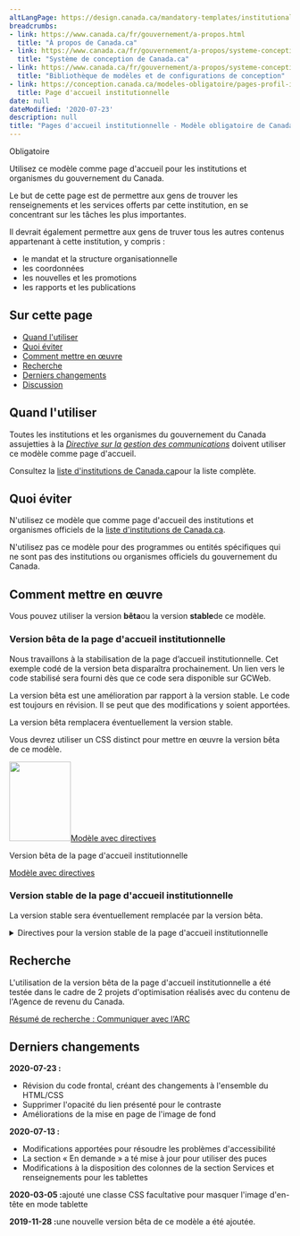 ```yaml
---
altLangPage: https://design.canada.ca/mandatory-templates/institutional-profile-pages.html
breadcrumbs:
- link: https://www.canada.ca/fr/gouvernement/a-propos.html
  title: "À propos de Canada.ca"
- link: https://www.canada.ca/fr/gouvernement/a-propos/systeme-conception.html
  title: "Système de conception de Canada.ca"
- link: https://www.canada.ca/fr/gouvernement/a-propos/systeme-conception/bibliotheque-modeles.html
  title: "Bibliothèque de modèles et de configurations de conception"
- link: https://conception.canada.ca/modeles-obligatoire/pages-profil-institutionnel.html
  title: Page d'accueil institutionnelle
date: null
dateModified: '2020-07-23'
description: null
title: "Pages d'accueil institutionnelle - Modèle obligatoire de Canada.ca"
---
```

<p><span class="label label-danger">Obligatoire</span></p>
<p>Utilisez ce modèle comme page d'accueil pour les institutions et organismes du gouvernement du Canada.</p>
<p>Le but de cette page est de permettre aux gens de trouver les renseignements et les services offerts par cette institution, en se concentrant sur les tâches les plus importantes.</p>
<p>Il devrait également permettre aux gens de truver tous les autres contenus appartenant à cette institution, y compris&nbsp;:</p>
<ul>
  <li>le mandat et la structure organisationnelle</li>
  <li>les coordonnées</li>
  <li>les nouvelles et les promotions</li>
  <li>les rapports et les publications</li>
</ul>
<section>
  <h2>Sur cette page</h2>
  <ul>
    <li><a href="#utiliser">Quand l'utiliser</a></li>
    <li><a href="#eviter">Quoi éviter</a></li>
    <li><a href="#comment">Comment mettre en œuvre</a></li>
    <li><a href="#recherche">Recherche</a></li>
    <li><a href="#changements">Derniers changements</a></li>
    <li><a href="#discussion">Discussion</a></li>
  </ul>
</section>
<section>
  <h2 id="utiliser">Quand l'utiliser</h2>
  <p>Toutes les institutions et les organismes du gouvernement du Canada assujetties à la <a href="https://www.tbs-sct.gc.ca/pol/doc-fra.aspx?id=30682"><cite>Directive sur la gestion des communications</cite></a> doivent utiliser ce modèle comme page d'accueil.</p>
  <p>Consultez la <a href="https://www.canada.ca/fr/gouvernement/a-propos/systeme-conception/liste-institutions.html">liste d'institutions de Canada.ca</a>pour la liste complète.</p>
</section>
<section>
  <h2 id="eviter">Quoi éviter</h2>
  <p>N'utilisez ce modèle que comme page d'accueil des institutions et organismes officiels de la <a href="https://www.canada.ca/fr/gouvernement/a-propos/systeme-conception/liste-institutions.html">liste d'institutions de Canada.ca</a>.</p>
  <p>N'utilisez pas ce modèle pour des programmes ou entités spécifiques qui ne sont pas des institutions ou organismes officiels du gouvernement du Canada.</p>
</section>
<section>
  <h2 id="comment">Comment mettre en œuvre</h2>
</section>
  <p>Vous pouvez utiliser la version <strong>bêta</strong>ou la version <strong>stable</strong>de ce modèle.</p>
  <h3>Version bêta de la page d'accueil institutionnelle</h3>
  <div id="code" class="alert alert-warning">
    <p>Nous travaillons à la stabilisation de la page d’accueil institutionnelle. Cet exemple codé de la version beta disparaîtra prochainement. Un lien vers le code stabilisé sera fourni dès que ce code sera disponible sur GCWeb.</p>
  </div>
  <p>La version bêta est une amélioration par rapport à la version stable. Le code est toujours en révision. Il se peut que des modifications y soient apportées.</p>
  <p>La version bêta remplacera éventuellement la version stable.</p>
  <p>Vous devrez utiliser un CSS distinct pour mettre en œuvre la version bêta de ce modèle.</p>
  <div class="row mrgn-tp-lg mrgn-bttm-lg">
    <div class="col-xs-10 col-md-8 col-lg-8">
      <div class="gc-dwnld">
        <div class="row">
          <div class="col-xs-10 col-sm-3 col-lg-2">
            <p><a class="gc-dwnld-lnk" href="../mise-en-page/accueil-institution-directives.html"><img alt="" class="thumbnail gc-dwnld-img" height="142" src="../images/ip-img-fr-cropped.png" width="110"/><span class="wb-inv">Modèle avec directives</span></a></p>
          </div>
          <div class="col-xs-12 col-sm-9 col-lg-10">
            <p class="mrgn-tp-md lead">Version bêta de la page d'accueil institutionnelle</p>
            <p><a class="btn btn-call-to-action" href="../mise-en-page/accueil-institution-directives.html">Modèle avec directives</a></p>
          </div>
        </div>
      </div>
    </div>
  </div>


  <div class="clearfix"></div>
</section>
<section>
  <h3>Version stable de la page d'accueil institutionnelle</h3>
  <p>La version stable sera éventuellement remplacée par la version bêta.</p>
  <details>
    <summary>Directives pour la version stable de la page d'accueil institutionnelle</summary>
    <h3 id="profil">Page de profil</h3>
    <p>Toutes les institutions mentionnées aux annexes I, I.1 et II de la <a href="http://laws-lois.justice.gc.ca/fra/lois/f-11/">Loi sur la gestion des finances publiques</a>(LGFP) doivent élaborer un profil institutionnel. Tous ces profils font partie de la page des ministères et organismes (voir la section sur la <a href="./page-ministeres-organismes.html">page des ministères et organismes</a>).</p>
    <div class="btn-group mrgn-bttm-sm">
      <button class="btn btn-default wb-toggle" data-toggle='{"selector": "details", "parent": "#template-elements", "type": "on"}' type="button">Développer tout</button>
      <button class="btn btn-default wb-toggle" data-toggle='{"selector": "details", "parent": "#template-elements", "type": "off"}' type="button">Réduire tout</button>
    </div>
    <div class="row">
      <div class="col-lg-6 pull-right">
        <figure class="mrgn-bttm-lg">
          <figcaption class="text-center"><b>Modèle de la page de profil institutionnel</b></figcaption>
          <img alt="Modèle de la page de profil institutionnel pour les grandes institutions indiquant les parties qui composent sa structure. Lire de haut en bas et de gauche à droite. Plus de détails au sujet de ce graphique se retrouvent dans le texte entourant l’image." class="full-width" src="https://www.canada.ca/content/dam/tbs-sct/images/government-communications/canada-content-style-guide/institutional-profile-fra-02.jpg"/></figure>
      </div>
      <div class="col-lg-6 pull-left">
        <section id="template-elements">
          <section>
            <h4>1 : Nom de l’institution</h4>
            <p><span class="label label-danger">Obligatoire</span></p>
            <p>Fournit le titre d’usage de l’institution</p>
            <ul class="list-unstyled">
              <li id="element1">
                <details class="mrgn-bttm-sm">
                  <summary class="wb-toggle" data-toggle='{"print":"on"}'><strong>Contenu</strong></summary>
                  <ul>
                    <li>Utilisez le titre d’usage de l’institution indiqué dans le <a href="https://www.tbs-sct.gc.ca/hgw-cgf/oversight-surveillance/communications/fip-pcim/reg-fra.asp">Registre des titres d’usage</a>.</li>
                    <li>Utilisez le titre légal si le titre d’usage n’est pas disponible.</li>
                    <li>N’utilisez pas d’acronymes ou d’abréviations.</li>
                  </ul>
                </details>
              </li>
              <li id="element2">
                <details class="mrgn-bttm-sm">
                  <summary class="wb-toggle" data-toggle='{"print":"on"}'><strong>Présentation</strong></summary>
                  <ul>
                    <li>Le titre du profil institutionnel doit être une balise H1 unique.</li>
                    <li>Il doit être la première composante de la page.</li>
                  </ul>
                </details>
              </li>
            </ul>
          </section>
          <section>
            <h4>2a&nbsp;: Insigne</h4>
            <p><span class="label label-warning">Conditionelle</span></p>
            <p>Fournit l’identification de la Gendarmerie royale du Canada</p>
            <ul class="list-unstyled">
              <li id="element3">
                <details class="mrgn-bttm-sm">
                  <summary class="wb-toggle" data-toggle='{"print":"on"}'><strong>Contenu</strong></summary>
                  <ul>
                    <li>Seule la Gendarmerie royale du Canada peut utiliser cette composante pour afficher son insigne approuvé.</li>
                  </ul>
                </details>
              </li>
              <li id="element4">
                <details class="mrgn-bttm-sm">
                  <summary class="wb-toggle" data-toggle='{"print":"on"}'><strong>Présentation</strong></summary>
                  <ul>
                    <li>L’insigne se trouve à la droite du mandat de l’institution.</li>
                    <li>L’image n’est pas assortie d’un hyperlien.</li>
                  </ul>
                </details>
              </li>
            </ul>
          </section>
          <section>
            <h4>3 : Mandat de l’institution</h4>
            <p><span class="label label-danger">Obligatoire</span></p>
            <p>Décrit en une ou deux phrases le mandat de l’institution</p>
            <ul class="list-unstyled">
              <li id="element5">
                <details class="mrgn-bttm-sm">
                  <summary class="wb-toggle" data-toggle='{"print":"on"}'><strong>Contenu</strong></summary>
                  <ul>
                    <li>Elle fournit le titre d’usage de l’institution suivi d’un aperçu en langage clair de la façon dont l’institution assure des services au public.</li>
                    <li>Le texte doit être court et concis.</li>
                    <li>Le contenu est rédigé pour un niveau de scolarité secondaire (pointage de 100 et moins dans <a href="http://www.scolarius.com/">Scolarius</a>).</li>
                  </ul>
                </details>
              </li>
              <li id="element6">
                <details class="mrgn-bttm-sm">
                  <summary class="wb-toggle" data-toggle='{"print":"on"}'><strong>Présentation</strong></summary>
                  <ul>
                    <li>Le mandat de l’institution figure juste au-dessous du titre de la page du profil institutionnel.</li>
                  </ul>
                </details>
              </li>
            </ul>
          </section>
          <section>
            <h4>4&nbsp;: Réseaux de médias sociaux de l’institution</h4>
            <p><span class="label label-warning">Conditionelle</span></p>
            <p>Présente les réseaux de médias sociaux propres à l’institution</p>
            <ul class="list-unstyled">
              <li id="element7">
                <details class="mrgn-bttm-sm">
                  <summary class="wb-toggle" data-toggle='{"print":"on"}'><strong>Contenu</strong></summary>
                  <ul>
                    <li>Cette composante est obligatoire pour toutes les institutions mentionnées à l’<a href="http://laws-lois.justice.gc.ca/fra/lois/F-11/page-30.html#h-74">annexe I de la LGFP</a>, et facultative pour les autres institutions.</li>
                    <li>Utilisez la configuration <a href="../configurations-conception-communes/bloc-medias-sociaux.html">Bloc des réseaux de médias sociaux (fenêtre &laquo;&nbsp;Suivez&nbsp;&raquo;)</a>.</li>
                  </ul>
                </details>
              </li>
              <li id="element8">
                <details class="mrgn-bttm-sm">
                  <summary class="wb-toggle" data-toggle='{"print":"on"}'><strong>Présentation</strong></summary>
                  <ul>
                    <li>Cette composante se trouve sous le mandat de l’institution.</li>
                  </ul>
                </details>
              </li>
            </ul>
          </section>
          <section>
            <h4>5&nbsp;: Nouveautés</h4>
            <p><span class="label label-warning">Conditionelle</span></p>
            <p>Présente les nouvelles ayant trait à l’institution</p>
            <ul class="list-unstyled">
              <li id="element9">
                <details class="mrgn-bttm-sm">
                  <summary class="wb-toggle" data-toggle='{"print":"on"}'><strong>Contenu</strong></summary>
                  <ul>
                    <li>Cette composante est obligatoire pour toutes les institutions mentionnées à l’<a href="http://laws-lois.justice.gc.ca/fra/lois/F-11/page-30.html#h-74">annexe I de la LGFP</a>, et facultative pour les autres institutions.</li>
                    <li>Utilisez la configuration <a href="../configurations-conception-communes/nouveautes.html">Nouveautés</a>.</li>
                  </ul>
                </details>
              </li>
              <li id="element10">
                <details class="mrgn-bttm-sm">
                  <summary class="wb-toggle" data-toggle='{"print":"on"}'><strong>Présentation</strong></summary>
                  <ul>
                    <li>Cette composante se trouve sous &laquo;&nbsp;Réseaux de médias sociaux de l’institution&nbsp;&raquo;.</li>
                  </ul>
                </details>
              </li>
            </ul>
          </section>
          <section>
            <h4>6&nbsp;: Services et renseignements</h4>
            <p><span class="label label-danger">Obligatoire</span></p>
            <p>Dresse la liste des sujets propres à l’institution</p>
            <ul class="list-unstyled">
              <li id="element11">
                <details class="mrgn-bttm-sm">
                  <summary class="wb-toggle" data-toggle='{"print":"on"}'><strong>Contenu</strong></summary>
                  <ul>
                    <li>Utilisez la configuration <a href="../configurations-conception-communes/services-renseignements.html">Services et renseignements</a>.</li>
                  </ul>
                </details>
              </li>
              <li id="element12">
                <details class="mrgn-bttm-sm">
                  <summary class="wb-toggle" data-toggle='{"print":"on"}'><strong>Présentation</strong></summary>
                  <ul>
                    <li>Cette composante se trouve sous la section &laquo;&nbsp;Réseaux de médias sociaux&nbsp;&raquo; et à gauche de la section &laquo;&nbsp;En demande&nbsp;&raquo;.</li>
                  </ul>
                </details>
              </li>
            </ul>
          </section>
          <section>
            <h4>7&nbsp;: En demande</h4>
            <p><span class="label label-warning">Conditionelle</span></p>
            <p>Présente les services et renseignements les plus demandés propres à l’institution</p>
            <ul class="list-unstyled">
              <li id="element13">
                <details class="mrgn-bttm-sm">
                  <summary class="wb-toggle" data-toggle='{"print":"on"}'><strong>Contenu</strong></summary>
                  <ul>
                    <li>composante est obligatoire afin fournir des raccourcis vers les tâches les plus importantes de l'institution. Cependant, elle ne devrait pas être utilisée si toutes les tâches principales de l'institution sont déjà incluses en tant que liens directs sous &laquo;&nbsp;Services et renseignements&nbsp;&raquo;.</li>
                    <li>Utilisez la configuration <a href="../configurations-conception-communes/en-demande.html">En demande</a>.</li>
                  </ul>
                </details>
              </li>
              <li id="element14">
                <details class="mrgn-bttm-sm">
                  <summary class="wb-toggle" data-toggle='{"print":"on"}'><strong>Présentation</strong></summary>
                  <ul>
                    <li>Cette composante figure à droite de la section &laquo;&nbsp;Services et renseignements&nbsp;&raquo;.</li>
                  </ul>
                </details>
              </li>
            </ul>
          </section>
          <section>
            <h4>8&nbsp;: Contactez-nous</h4>
            <p><span class="label label-danger">Obligatoire</span></p>
            <p>Donne accès aux coordonnées de l’institution</p>
            <ul class="list-unstyled">
              <li id="element15">
                <details class="mrgn-bttm-sm">
                  <summary class="wb-toggle" data-toggle='{"print":"on"}'><strong>Contenu</strong></summary>
                  <ul>
                    <li>Allez à <a href="../configurations-conception-communes/coordonnees.html">Coordonnées</a>dans les Configurations de conception communes. Utilisez, selon le cas, le modèle d’adresse ou le modèle de lien.</li>
                  </ul>
                </details>
              </li>
              <li id="element16">
                <details class="mrgn-bttm-sm">
                  <summary class="wb-toggle" data-toggle='{"print":"on"}'><strong>Présentation</strong></summary>
                  <ul>
                    <li>Cette composante est placée sous &laquo;&nbsp;Nouveautés&nbsp;&raquo; et à droite de &laquo;&nbsp;Services et renseignements&nbsp;&raquo;
.</li>
                  </ul>
                </details>
              </li>
            </ul>
          </section>
          <section>
            <h4>9&nbsp;: Autres renseignements pour les</h4>
            <p><span class="label label-info">Facultative</span></p>
            <p>Liens menant à des renseignements intéressant divers publics cibles</p>
            <ul class="list-unstyled">
              <li id="element17">
                <details class="mrgn-bttm-sm">
                  <summary class="wb-toggle" data-toggle='{"print":"on"}'><strong>Contenu</strong></summary>
                  <ul>
                    <li>Utilisez la configuration <a href="../configurations-conception-communes/autres-renseignements.html">Autres renseignements pour les</a>.</li>
                  </ul>
                </details>
              </li>
              <li id="element18">
                <details class="mrgn-bttm-sm">
                  <summary class="wb-toggle" data-toggle='{"print":"on"}'><strong>Présentation</strong></summary>
                  <ul>
                    <li>Cette composante figure sous la section &laquo;&nbsp;En demande&nbsp;&raquo;.</li>
                  </ul>
                </details>
              </li>
            </ul>
          </section>
          <section>
            <h4>10&nbsp;: Ce que nous faisons</h4>
            <p><span class="label label-warning">Conditionelle</span></p>
            <p>Fournit des liens vers le contenu relatif à l’élaboration des politiques et programmes de l’institution</p>
            <ul class="list-unstyled">
              <li id="element19">
                <details class="mrgn-bttm-sm">
                  <summary class="wb-toggle" data-toggle='{"print":"on"}'><strong>Contenu</strong></summary>
                  <ul>
                    <li>Cette composante est obligatoire quand l’institution a du contenu d’élaboration de programmes et de politiques à  présenter.</li>
                    <li>Utilisez la configuration <a href="../configurations-conception-communes/ce-que-nous-faisons.html">Ce que nous faisons</a>.</li>
                  </ul>
                </details>
              </li>
              <li id="element20">
                <details class="mrgn-bttm-sm">
                  <summary class="wb-toggle" data-toggle='{"print":"on"}'><strong>Présentation</strong></summary>
                  <ul>
                    <li>Cette composante figure sous la section &laquo;&nbsp;Services et renseignements&nbsp;&raquo;.</li>
                  </ul>
                </details>
              </li>
            </ul>
          </section>
          <section>
            <h4>11&nbsp;: Renseignements organisationnels</h4>
            <p><span class="label label-danger">Obligatoire</span></p>
            <p>Fournit un accès uniforme aux principaux renseignements organisationnels</p>
            <ul class="list-unstyled">
              <li id="element21">
                <details class="mrgn-bttm-sm">
                  <summary class="wb-toggle" data-toggle='{"print":"on"}'><strong>Contenu</strong></summary>
                  <ul>
                    <li>Cette composante consiste en une série de liens menant au contenu propre à l’institution qui n’est pas présenté ailleurs sur la page.</li>
                    <li>L’étiquette de l’en-tête est &laquo;&nbsp;Renseignements organisationnels&nbsp;&raquo;.</li>
                    <li>Seuls les liens &laquo;&nbsp;Mandat&nbsp;&raquo; et &laquo;&nbsp;Transparence&nbsp;&raquo; sont obligatoires; tous les autres liens sont facultatifs.</li>
                    <li>Les liens doivent être étiquetés et ordonnés de la façon suivante&nbsp;&raquo;
                      <dl class="dl-horizontal">
                        <dt><strong>Mandat</strong></dt>
                        <dd>
                          <ul>
                            <li>Obligatoire</li>
                            <li>Mène à une page présentant le mandat, la vision et les objectifs de l’institution</li>
                          </ul>
                        </dd>
                        <dt><strong>Programmes</strong></dt>
                        <dd>
                          <ul>
                            <li>Facultatif</li>
                            <li>Mène à une page fournissant la liste des programmes de l’institution</li>
                          </ul>
                        </dd>
                        <dt><strong>Structure organisationnelle</strong></dt>
                        <dd>
                          <ul>
                            <li>Facultatif</li>
                            <li>Mène à une page présentant l’organigramme ou la structure organisationnelle de l’institution</li>
                          </ul>
                        </dd>
                        <dt><strong>Portefeuille</strong></dt>
                        <dd>
                          <ul>
                            <li>Facultatif</li>
                            <li>Mène à une page présentant le portefeuille ministériel de l’institution</li>
                          </ul>
                        </dd>
                        <dt><strong>Partenaires</strong></dt>
                        <dd>
                          <ul>
                            <li>Facultatif</li>
                            <li>Mène à une page présentant les partenariats officiels de l’institution (c’est-à-dire des organisations fédérales, provinciales, territoriales, internationales ou non gouvernementales)</li>
                          </ul>
                        </dd>
                        <dt><strong>Transparence</strong></dt>
                        <dd>
                          <ul>
                            <li>Obligatoire</li>
                            <li>Mène aux renseignements sur la transparence propres à l’institution prescrits par Emploi et Développement social Canada, comme les plans prospectifs de la réglementation et la divulgation proactive</li>
                          </ul>
                        </dd>
                        <dt><strong>Possibilités d’emploi</strong></dt>
                        <dd>
                          <ul>
                            <li>Facultatif</li>
                            <li>Mène à une page cible présentant les possibilités d’emploi au sein de l’institution</li>
                          </ul>
                        </dd>
                        <dt><strong>Compte rendu du rendement des services</strong></dt>
                        <dd>
                          <ul>
                            <li>Obligatoire, si le contenu existe (voir les <a href="../modeles-recommandes/pages-comptes-rendu-rendement-services-insitutionnels.html">Pages de compte rendu du rendement des services institutionnels</a>)</li>
                            <li>Il mène à la page d’accueil des comptes rendus de l’institution</li>
                          </ul>
                        </dd>
                      </dl>
                    </li>
                  </ul>
                </details>
              </li>
              <li id="element22">
                <details class="mrgn-bttm-sm">
                  <summary class="wb-toggle" data-toggle='{"print":"on"}'><strong>Présentation</strong></summary>
                  <ul>
                    <li>Cette composante est affichée au-dessus de la section &laquo;&nbsp;En vedette ».</li>
                  </ul>
                </details>
              </li>
            </ul>
          </section>
          <section>
            <h4>12a&nbsp;: Ministre d’un ministère ou chef d’une institution quasi judiciaire sans lien de dépendance</h4>
            <p><span class="label label-warning">Conditionelle</span></p>
            <p>Fournit le profil de chaque ministre ou chef d’institution</p>
            <ul class="list-unstyled">
              <li id="element23">
                <details class="mrgn-bttm-sm">
                  <summary class="wb-toggle" data-toggle='{"print":"on"}'><strong>Contenu</strong></summary>
                  <ul>
                    <li>Cette composante est obligatoire pour toutes les institutions, sauf si vous utilisez la composante Ministres du portefeuille (12b).</li>
                    <li>Elle fournit des images assorties d’hyperliens menant soit au(x) ministre(s) de l’institution (y compris les ministres associés), soit au chef de l’institution (dans le cas des institutions indépendantes ou quasi judiciaires).</li>
                    <li>Les images et les textes sont assortis d’un hyperlien menant à la page de profil ministériel pertinente (voir les <a href="./pages-profil-ministres.html">pages de profil des ministres</a>).</li>
                    <li>Le texte de l’hyperlien se limite au titre honorifique (&laquo;&nbsp;L’honorable ») et aux prénom et nom du ou de la ministre ou du chef de l’institution.</li>
                    <li>Le texte non assorti d’un hyperlien se limite au titre officiel du ministre ou du chef de l’institution.</li>
                    <li>Les en-têtes suivants doivent être présentés au-dessus du fonctionnaire élu approprié&nbsp;:
                      <ul>
                        <li>&laquo;&nbsp;Ministre&nbsp;&raquo;</li>
                        <li>&laquo;&nbsp;Secrétaire parlementaire&nbsp;&raquo;</li>
                        <li>&laquo;&nbsp;Ministre associé&nbsp;&raquo;</li>
                      </ul>
                    </li>
                    <li>L’en-tête &laquo;&nbsp;Direction » ou &laquo;&nbsp;Ombudsman&nbsp;&raquo; doit être présenté, au besoin, au-dessus du haut fonctionnaire qui est le chef de l’institution.</li>
                  </ul>
                </details>
              </li>
              <li id="element24">
                <details class="mrgn-bttm-sm">
                  <summary class="wb-toggle" data-toggle='{"print":"on"}'><strong>Présentation</strong></summary>
                  <ul>
                    <li>Cette composante figure à droite de «Renseignements organisationnels&nbsp;&raquo;.</li>
                    <li>Les sujets sont présentés en ordre de priorité, de gauche à droite.</li>
                    <li>Lorsque plus de trois images sont requises, continuez sur une deuxième ligne.</li>
                    <li>Lorsque moins de trois images sont requises, l’image doit être justifiée à gauche de la section &laquo;&nbsp;Renseignements organisationnels&nbsp;&raquo;.</li>
                    <li>Consultez la <a href="http://wet-boew.github.io/themes-dist/GCWeb/index-fr.html">page GitHub sur Canada.ca</a>pour obtenir des détails sur la taille des images.</li>
                  </ul>
                </details>
              </li>
            </ul>
          </section>
          <section>
            <h4>13&nbsp;: Section &laquo;&nbsp;En vedette » de l’institution</h4>
            <p><span class="label label-info">Facultative</span></p>
            <p>Fait la promotion des activités en cours de l’institution et menées par celle-ci</p>
            <ul class="list-unstyled">
              <li id="element25">
                <details class="mrgn-bttm-sm">
                  <summary class="wb-toggle" data-toggle='{"print":"on"}'><strong>Contenu</strong></summary>
                  <ul>
                    <li>Utilisez la configuration <a href="../configurations-conception-communes/vignettes-promotionnelles.html">Promotions contextuelles</a>.</li>
                  </ul>
                </details>
              </li>
              <li id="element26">
                <details class="mrgn-bttm-sm">
                  <summary class="wb-toggle" data-toggle='{"print":"on"}'><strong>Présentation</strong></summary>
                  <ul>
                    <li>L’étiquette de l’en-tête est &laquo;&nbsp;En vedette&nbsp;&raquo;.</li>
                  </ul>
                </details>
              </li>
            </ul>
          </section>
        </section>
      </div>
    </div>
    <h3 id="identification">Comment utiliser l'identification d’un organisme indépendant</h3>
    <div class="btn-group mrgn-bttm-sm">
      <button class="btn btn-default wb-toggle" data-toggle='{"selector": "details", "parent": "#template-elements2", "type": "on"}' type="button">Développer tout</button>
      <button class="btn btn-default wb-toggle" data-toggle='{"selector": "details", "parent": "#template-elements2", "type": "off"}' type="button">Réduire tout</button>
    </div>
    <div class="row">
      <div class="col-lg-6 pull-right">
        <figure class="mrgn-bttm-lg">
          <figcaption class="text-center"><b>Modèle d’identification indépendante</b></figcaption>
          <img alt="Image de l’identification indépendante indiquant les composants de sa structure. Lire de haut en bas et de gauche à droite. Plus de détails au sujet de ce graphique se retrouvent dans le texte entourant l’image." class="full-width" src="https://www.canada.ca/content/dam/tbs-sct/images/government-communications/canada-content-style-guide/arms-length-branding-fra.jpg"/></figure>
      </div>
      <div class="col-lg-6 pull-left">
        <section id="template-elements2">
          <section>
            <h4>2b : Image de marque de l’organisme indépendant</h4>
            <p><span class="label label-warning">Conditionelle</span></p>
            <p>Affiche l’identificateur approuvé des institutions qui satisfont aux critères d’indépendance</p>
            <ul class="list-unstyled">
              <li id="element2-1">
                <details class="mrgn-bttm-sm">
                  <summary class="wb-toggle" data-toggle='{"print":"on"}'><strong>Contenu</strong></summary>
                  <ul>
                    <li>Cette composante est conditionnelle. Seules les institutions qui font partie de la catégorie des tribunaux administratifs selon les <a href="http://www.appointments-nominations.gc.ca/prsnt.asp?menu=2&amp;page=gicIntro&amp;lang=fra">règles sur les nominations par le gouverneur en conseil</a> ont l’option d’afficher leur identificateur d’image de marque approuvé.</li>
                    <li>Les institutions faisant partie de la catégorie des agences et conseils qui ont pour mandat de rendre des décisions exécutoires peuvent aussi avoir l’option d’afficher leur identificateur d’image de marque approuvé, tel que déterminé au cas par cas par les organismes centraux.</li>
                    <li>L’image de marque doit être conforme aux règles du Programme de coordination de l’image de marque (PCIM) sur l’identification des institutions fédérales.</li>
                  </ul>
                </details>
              </li>
              <li id="element2-2">
                <details class="mrgn-bttm-sm">
                  <summary class="wb-toggle" data-toggle='{"print":"on"}'><strong>Présentation</strong></summary>
                  <ul>
                    <li>L’image de marque figure en haut de la page.</li>
                    <li>Elle doit être formatée conformément aux spécifications de conception du PCIM, s’il y a lieu (cela s’applique aux institutions qui ne sont pas exemptées du PCIM).</li>
                    <li>Elle doit être configurée de manière à s’adapter automatiquement à la taille de l’écran (SVG est le format recommandé), conformément aux principes de conception adaptée.</li>
                    <li>L’image n’est pas assortie d’un hyperlien.</li>
                  </ul>
                </details>
              </li>
            </ul>
          </section>
          <section>
            <h4>3a : Énoncé de l’organisme indépendant</h4>
            <p><span class="label label-warning">Conditionelle</span></p>
            <p>Explique la nature indépendante de l’institution</p>
            <ul class="list-unstyled">
              <li id="element2-3">
                <details class="mrgn-bttm-sm">
                  <summary class="wb-toggle" data-toggle='{"print":"on"}'><strong>Contenu</strong></summary>
                  <ul>
                    <li>Cette composante est conditionnelle. Seules les institutions qui font partie de la catégorie des tribunaux administratifs selon les <a href="http://www.appointments-nominations.gc.ca/prsnt.asp?menu=2&amp;page=gicIntro&amp;lang=fra">règles sur les nominations par le gouverneur en conseil</a> ont l’option d’afficher l’énoncé d’indépendance.</li>
                    <li>Les institutions faisant partie de la catégorie des agences et conseils qui ont pour mandat de rendre des décisions exécutoires peuvent aussi avoir l’option d’afficher cet énoncé, tel que déterminé au cas par cas par les organismes centraux.</li>
                    <li>Cet énoncé fournit une brève explication de la nature autonome de l’organisme indépendant.</li>
                  </ul>
                </details>
              </li>
              <li id="element2-4">
                <details class="mrgn-bttm-sm">
                  <summary class="wb-toggle" data-toggle='{"print":"on"}'><strong>Présentation</strong></summary>
                  <ul>
                    <li>Il figure en caractères gras.</li>
                  </ul>
                </details>
              </li>
            </ul>
          </section>
        </section>
      </div>
    </div>
    <h3 id="ministres">Comment utiliser la configuration &laquo;&nbsp;ministres du portefeuille »</h3>
    <div class="btn-group mrgn-bttm-sm">
      <button class="btn btn-default wb-toggle" data-toggle='{"selector": "details", "parent": "#template-elements3", "type": "on"}' type="button">Développer tout</button>
      <button class="btn btn-default wb-toggle" data-toggle='{"selector": "details", "parent": "#template-elements3", "type": "off"}' type="button">Réduire tout</button>
    </div>
    <div class="row">
      <div class="col-lg-6 pull-right">
        <figure class="mrgn-bttm-lg">
          <figcaption class="text-center"><b>Composant des ministres de portefeuille</b></figcaption>
          <img alt="Image du composant des ministres de portefeuille indiquant les éléments qui composent sa structure. Lire de haut en bas et de gauche à droite. Plus de détails au sujet de ce graphique se retrouvent dans le texte entourant l’image." class="full-width" src="https://www.canada.ca/content/dam/tbs-sct/images/government-communications/canada-content-style-guide/portfolio-ministers-component-fra.jpg"/></figure>
      </div>
      <div class="col-lg-6 pull-left">
        <section id="template-elements3">
          <section>
            <h4>12b : Ministres du portefeuille</h4>
            <p><span class="label label-info">Facultative</span></p>
            <p>Donne accès aux profils de tous les ministres du portefeuille de l’institution</p>
            <ul class="list-unstyled">
              <li id="element3-1">
                <details class="mrgn-bttm-sm">
                  <summary class="wb-toggle" data-toggle='{"print":"on"}'><strong>Contenu</strong></summary>
                  <ul>
                    <li>Il ne faut pas utiliser cette composante lorsqu’un seul ministre ou chef institutionnel est mentionné sous &laquo;&nbsp;Renseignements sur l’organisation&nbsp;&raquo;.</li>
                    <li>Elle ne peut être utilisée que lorsqu’au moins trois ministres sont présentés.</li>
                    <li>Elle fournit des images des ministres de l’institution, assorties d’hyperliens.
                      <ul>
                        <li>Aucune photographie d’une autre personne ne peut être affichée sur le profil institutionnel.</li>
                      </ul>
                    </li>
                    <li>Les images et les textes sont assortis d’un hyperlien menant à la page de profil ministériel pertinente (voir la section sur les <a href="https://conception.canada.ca/modeles-obligatoire/pages-profil-ministres.html">pages de profil des ministres</a>).</li>
                    <li>Le texte de l’hyperlien se limite aux titre honorifique, prénom et nom du ministre&nbsp;: L’honorable [nom du ministre].</li>
                    <li>Le texte non assorti d’un hyperlien se limite au titre officiel des ministres.</li>
                  </ul>
                </details>
              </li>
              <li id="element3-2">
                <details class="mrgn-bttm-sm">
                  <summary class="wb-toggle" data-toggle='{"print":"on"}'><strong>Présentation</strong></summary>
                  <ul>
                    <li>Cette composante figure au-dessus de «Renseignements organisationnels&nbsp;&raquo;.</li>
                    <li>Les sujets sont présentés en ordre de priorité, de gauche à droite.</li>
                    <li>Lorsque plus de trois images sont requises, continuez la liste sur une deuxième ligne.</li>
                    <li>Consultez la <a href="http://wet-boew.github.io/themes-dist/GCWeb/index-fr.html">page GitHub sur Canada.ca</a>pour obtenir des détails sur la taille des images.</li>
                  </ul>
                </details>
              </li>
            </ul>
          </section>
        </section>
      </div>
    </div>
    <h3 id="organismes">Comment utiliser la configuration &laquo;&nbsp;organismes du portefeuille&nbsp;&raquo;</h3>
    <div class="btn-group mrgn-bttm-sm">
      <button class="btn btn-default wb-toggle" data-toggle='{"selector": "details", "parent": "#template-elements4", "type": "on"}' type="button">Développer tout</button>
      <button class="btn btn-default wb-toggle" data-toggle='{"selector": "details", "parent": "#template-elements4", "type": "off"}' type="button">Réduire tout</button>
    </div>
    <div class="row">
      <div class="col-lg-6 pull-right">
        <figure class="mrgn-bttm-lg">
          <figcaption class="text-center"><b>Composant des organisations de portefeuille</b></figcaption>
          <img alt="Image du composant des organisations de portefeuille indiquant les éléments qui composent sa structure. Lire de haut en bas et de gauche à droite. Plus de détails au sujet de ce graphique se retrouvent dans le texte entourant l’image." class="full-width" src="https://www.canada.ca/content/dam/tbs-sct/images/government-communications/canada-content-style-guide/portfolio-organizations-component-fra.jpg"/></figure>
      </div>
      <div class="col-lg-6 pull-left">
        <section id="template-elements4">
          <section>
            <h4>14 : Organismes du portefeuille</h4>
            <p><span class="label label-info">Facultative</span></p>
            <p>Fournit des liens vers les organismes relevant du portefeuille de l’institution</p>
            <ul class="list-unstyled">
              <li id="element4-1">
                <details class="mrgn-bttm-sm">
                  <summary class="wb-toggle" data-toggle='{"print":"on"}'><strong>Contenu</strong></summary>
                  <ul>
                    <li>Elle présente une liste de tous les organismes relevant du portefeuille de l’institution.</li>
                    <li>L’étiquette de l’en-tête est &laquo;&nbsp;Organismes du portefeuille&nbsp;&raquo;.</li>
                    <li>Les liens doivent mener à une page de profil organisationnel (voir les <a href="./pages-profil-organisationnel.html">pages de profil organisationnel</a>).</li>
                  </ul>
                </details>
              </li>
              <li id="element4-2">
                <details class="mrgn-bttm-sm">
                  <summary class="wb-toggle" data-toggle='{"print":"on"}'><strong>Présentation</strong></summary>
                  <ul>
                    <li>Cette composante figure sous &laquo;&nbsp;Ce que nous faisons&nbsp;&raquo;.</li>
                  </ul>
                </details>
              </li>
            </ul>
          </section>
        </section>
      </div>
    </div>
  </details>
</section>
<section>
  <h2 id="recherche">Recherche</h2>
  <p>L'utilisation de la version bêta de la page d'accueil institutionnelle a été testée dans le cadre de 2 projets d'optimisation réalisés avec du contenu de l'Agence de revenu du Canada.</p>
  <p><a href="{{ site.url }}/resumes-recherche/arc-contactez-nous-resume-recherche.html">Résumé de recherche&nbsp;: Communiquer avec l’ARC</a></p>
</section>
<section>
  <h2 id="changements">Derniers changements</h2>
  <p><strong>2020-07-23&nbsp;:</strong></p>
  <ul>
    <li>Révision du code frontal, créant des changements à l'ensemble du HTML/CSS</li>
    <li>Supprimer l'opacité du lien présenté pour le contraste</li>
    <li>Améliorations de la mise en page de l'image de fond</li>
  </ul>
  <p><strong>2020-07-13&nbsp;:</strong></p>
  <ul>
    <li>Modifications apportées pour résoudre les problèmes d'accessibilité</li>
    <li>La section &laquo;&nbsp;En demande&nbsp;&raquo; a té mise à jour pour utiliser des puces</li>
    <li>Modifications à la disposition des colonnes de la section Services et renseignements pour les tablettes</li>
  </ul>
  <p><strong>2020-03-05&nbsp;:</strong>ajouté une classe CSS facultative pour masquer l'image d'en-tête en mode tablette</p>
  <p><strong>2019-11-28&nbsp;:</strong>une nouvelle version bêta de ce modèle a été ajoutée.</p>
</section>

